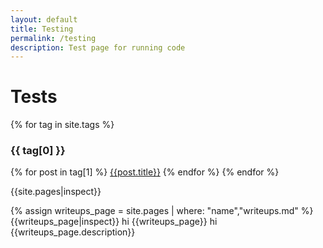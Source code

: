 ```yaml
---
layout: default
title: Testing
permalink: /testing
description: Test page for running code
---
```


# Tests

{% for tag in site.tags %}
### {{ tag[0] }}
{% for post in tag[1] %}
  [{{post.title}}]({{post.url}})
{% endfor %}
{% endfor %}

{{site.pages|inspect}}

{% assign writeups_page = site.pages | where: "name","writeups.md" %}
{{writeups_page|inspect}}
hi
{{writeups_page}}
hi
{{writeups_page.description}}
